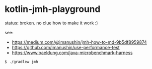# kotlin-jmh-playground

status: broken. no clue how to make it work :)

see: 
- https://medium.com/@imanushin/jmh-how-to-md-9b5df8959874
- https://github.com/imanushin/use-performance-test
- https://www.baeldung.com/java-microbenchmark-harness



```
$ ./gradlew jmh
```
